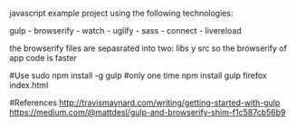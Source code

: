 javascript example project using the following technologies: 

gulp - browserify - watch - uglify - sass - connect - livereload

the browserify files are sepasrated into two: libs y src so the browserify of app code is faster

#Use
    sudo npm install -g gulp #only one time
    npm install 
    gulp
    firefox index.html

#References
http://travismaynard.com/writing/getting-started-with-gulp
https://medium.com/@mattdesl/gulp-and-browserify-shim-f1c587cb56b9